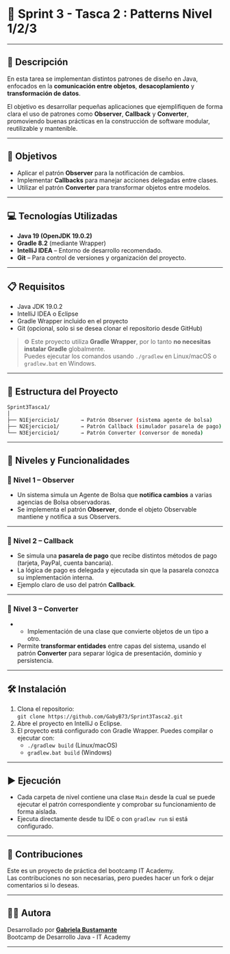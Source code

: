# 🚨 Sprint 3 - Tasca 2 : Patterns Nivel 1/2/3

---

## 📄 Descripción

En esta tarea se implementan distintos patrones de diseño en Java, enfocados en la **comunicación entre objetos**, **desacoplamiento** y **transformación de datos**.

El objetivo es desarrollar pequeñas aplicaciones que ejemplifiquen de forma clara el uso de patrones como **Observer**, **Callback** y **Converter**, promoviendo buenas prácticas en la construcción de software modular, reutilizable y mantenible.

---

## 🎯 Objetivos

- Aplicar el patrón **Observer** para la notificación de cambios.
- Implementar **Callbacks** para manejar acciones delegadas entre clases.
- Utilizar el patrón **Converter** para transformar objetos entre modelos.

---

## 💻 Tecnologías Utilizadas

- **Java 19 (OpenJDK 19.0.2)**
- **Gradle 8.2** (mediante Wrapper)
- **IntelliJ IDEA** – Entorno de desarrollo recomendado.
- **Git** – Para control de versiones y organización del proyecto.

---

## 📋 Requisitos

- Java JDK 19.0.2
- IntelliJ IDEA o Eclipse
- Gradle Wrapper incluido en el proyecto
- Git (opcional, solo si se desea clonar el repositorio desde GitHub)

> ⚙️ Este proyecto utiliza **Gradle Wrapper**, por lo tanto **no necesitas instalar Gradle** globalmente.  
> Puedes ejecutar los comandos usando `./gradlew` en Linux/macOS o `gradlew.bat` en Windows.

---

## 📁 Estructura del Proyecto

```bash
Sprint3Tasca1/
│
├── N1Ejercicio1/       → Patrón Observer (sistema agente de bolsa)
├── N2Ejercicio1/       → Patrón Callback (simulador pasarela de pago)
└── N3Ejercicio1/       → Patrón Converter (conversor de moneda)
```

---

## 🧪 Niveles y Funcionalidades

### 🔹 Nivel 1  – Observer

- Un sistema simula un Agente de Bolsa que **notifica cambios** a varias agencias de Bolsa observadoras.
- Se implementa el patrón **Observer**, donde el objeto Observable mantiene y notifica a sus Observers.
 ---

### 🔸 Nivel 2 – Callback

- Se simula una **pasarela de pago** que recibe distintos métodos de pago (tarjeta, PayPal, cuenta bancaria).
- La lógica de pago es delegada y ejecutada sin que la pasarela conozca su implementación interna.
- Ejemplo claro de uso del patrón **Callback**.

---

### 🔺 Nivel 3 – Converter

- - Implementación de una clase que convierte objetos de un tipo a otro.
- Permite **transformar entidades** entre capas del sistema, usando el patrón **Converter** para separar lógica de presentación, dominio y persistencia.

---

## 🛠️ Instalación

1. Clona el repositorio:  
   `git clone https://github.com/GabyB73/Sprint3Tasca2.git`
2. Abre el proyecto en IntelliJ o Eclipse.
3. El proyecto está configurado con Gradle Wrapper. Puedes compilar o ejecutar con:
    - `./gradlew build` (Linux/macOS)
    - `gradlew.bat build` (Windows)
---

## ▶️ Ejecución

- Cada carpeta de nivel contiene una clase `Main` desde la cual se puede ejecutar el patrón correspondiente y comprobar su funcionamiento de forma aislada.
- Ejecuta directamente desde tu IDE o con `gradlew run` si está configurado.

---

## 🤝 Contribuciones

Este es un proyecto de práctica del bootcamp IT Academy.    
Las contribuciones no son necesarias, pero puedes hacer un fork o dejar comentarios si lo deseas.

---

## 👩‍💻 Autora

Desarrollado por **[Gabriela Bustamante](https://github.com/GabyB73)**  
Bootcamp de Desarrollo Java - IT Academy


---
